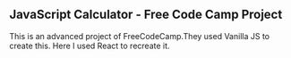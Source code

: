 ## JavaScript Calculator - Free Code Camp Project

This is an advanced project of FreeCodeCamp.They used Vanilla JS to create this.
Here I used React to recreate it.
